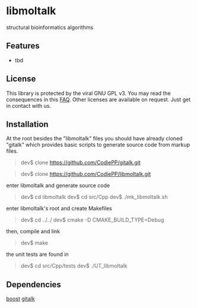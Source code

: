 # libmoltalk

structural bioinformatics algorithms

## Features

* tbd


## License

This library is protected by the viral GNU GPL v3.
You may read the consequences in this [FAQ](https://www.gnu.org/licenses/gpl-faq.html).
Other licenses are available on request. Just get in contact with us.

## Installation

At the root besides the "libmoltalk" files you should have already cloned "gitalk" which provides basic scripts to generate source code from markup files.

>dev$ clone https://github.com/CodiePP/gitalk.git

>dev$ clone https://github.com/CodiePP/libmoltalk.git

enter libmoltalk and generate source code

>dev$ cd libmoltalk
>dev$ cd src/Cpp
>dev$ ./mk_libmoltalk.sh

enter libmoltalk's root and create Makefiles

>dev$ cd ../../
>dev$ cmake -D CMAKE_BUILD_TYPE=Debug

then, compile and link
>dev$ make

the unit tests are found in 
>dev$ cd src/Cpp/tests
>dev$ ./UT_libmoltalk

## Dependencies

[boost](www.boost.org)
[gitalk](https://github.com/CodiePP/gitalk)

